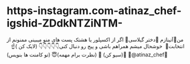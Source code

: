 # https-instagram.com-atinaz_chef-igshid-ZDdkNTZiNTM-
من🍒آتینازم 🍒دختر گیلاسی🍒 اگر از اکسپلور یا هشتک پست های منو میبینی ممنونم از انتخابت🤗  خوشحال میشم همراهم باشی و پیج رو دنبال کنی👇👇👇👇👇  (لایک کن )☝️    (سیو کن) 🤳 (نظرت برام مهمه)😇 (تو کامنت ها بنویس)🤗  🍒@atinaz_chef🍒
